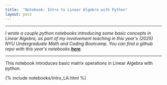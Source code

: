 ```yaml
---
title:  "Notebook: Intro to Linear Algebra with Python"
layout: post
---
```


---
*I wrote a couple python notebooks introducing some basic concepts in Linear Algebra, as part of my involvement teaching in this year's (2025) NYU Undergraduate Math and Coding Bootcamp. You can find a github repo with this year's notebooks [**here**](https://github.com/rwoodry/UMCB_2025).*

--- 

This notebook introduces basic matrix operations in Linear Algebra with python. 

{% include notebooks/intro_LA.html %}